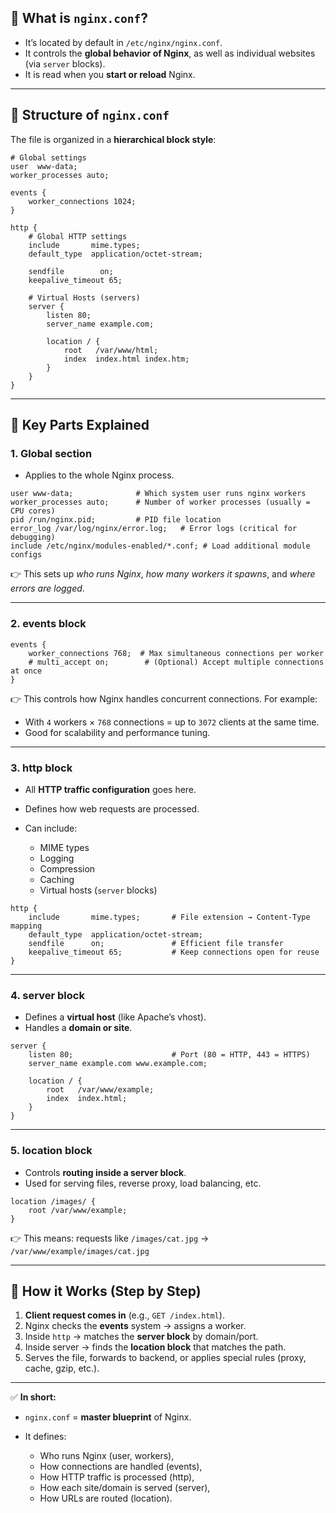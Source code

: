## 🔹 What is `nginx.conf`?

* It’s located by default in `/etc/nginx/nginx.conf`.
* It controls the **global behavior of Nginx**, as well as individual websites (via `server` blocks).
* It is read when you **start or reload** Nginx.

---

## 🔹 Structure of `nginx.conf`

The file is organized in a **hierarchical block style**:

```nginx
# Global settings
user  www-data;
worker_processes auto;

events {
    worker_connections 1024;
}

http {
    # Global HTTP settings
    include       mime.types;
    default_type  application/octet-stream;

    sendfile        on;
    keepalive_timeout 65;

    # Virtual Hosts (servers)
    server {
        listen 80;
        server_name example.com;

        location / {
            root   /var/www/html;
            index  index.html index.htm;
        }
    }
}
```

---

## 🔹 Key Parts Explained

### 1. **Global section**

* Applies to the whole Nginx process.

```nginx
user www-data;              # Which system user runs nginx workers
worker_processes auto;      # Number of worker processes (usually = CPU cores)
pid /run/nginx.pid;         # PID file location
error_log /var/log/nginx/error.log;   # Error logs (critical for debugging)
include /etc/nginx/modules-enabled/*.conf; # Load additional module configs
```

👉 This sets up *who runs Nginx*, *how many workers it spawns*, and *where errors are logged*.


---

### 2. **events block**

```nginx
events {
    worker_connections 768;  # Max simultaneous connections per worker
    # multi_accept on;        # (Optional) Accept multiple connections at once
}
```

👉 This controls how Nginx handles concurrent connections.
For example:

* With `4` workers × `768` connections = up to `3072` clients at the same time.
* Good for scalability and performance tuning.

---

### 3. **http block**

* All **HTTP traffic configuration** goes here.
* Defines how web requests are processed.
* Can include:

  * MIME types
  * Logging
  * Compression
  * Caching
  * Virtual hosts (`server` blocks)

```nginx
http {
    include       mime.types;       # File extension → Content-Type mapping
    default_type  application/octet-stream;
    sendfile      on;               # Efficient file transfer
    keepalive_timeout 65;           # Keep connections open for reuse
}
```

---

### 4. **server block**

* Defines a **virtual host** (like Apache’s vhost).
* Handles a **domain or site**.

```nginx
server {
    listen 80;                      # Port (80 = HTTP, 443 = HTTPS)
    server_name example.com www.example.com;

    location / {
        root   /var/www/example;
        index  index.html;
    }
}
```

---

### 5. **location block**

* Controls **routing inside a server block**.
* Used for serving files, reverse proxy, load balancing, etc.

```nginx
location /images/ {
    root /var/www/example;
}
```

👉 This means: requests like `/images/cat.jpg` → `/var/www/example/images/cat.jpg`

---

## 🔹 How it Works (Step by Step)

1. **Client request comes in** (e.g., `GET /index.html`).
2. Nginx checks the **events** system → assigns a worker.
3. Inside `http` → matches the **server block** by domain/port.
4. Inside server → finds the **location block** that matches the path.
5. Serves the file, forwards to backend, or applies special rules (proxy, cache, gzip, etc.).

---

✅ **In short:**

* `nginx.conf` = **master blueprint** of Nginx.
* It defines:

  * Who runs Nginx (user, workers),
  * How connections are handled (events),
  * How HTTP traffic is processed (http),
  * How each site/domain is served (server),
  * How URLs are routed (location).
